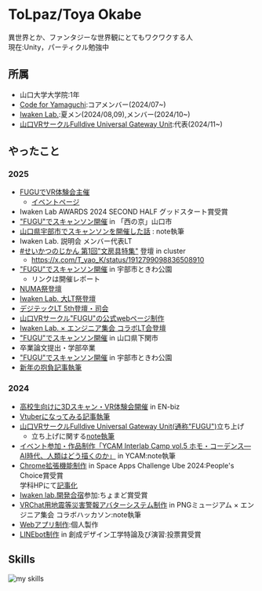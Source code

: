 # ToLpaz/Toya Okabe
異世界とか、ファンタジーな世界観にとてもワクワクする人  
現在:Unity，パーティクル勉強中  
## 所属
- 山口大学大学院:1年  
- [Code for Yamaguchi](https://codeforyamaguchi.org/):コアメンバー(2024/07~)  
- [Iwaken Lab.](https://www.iwakenlab.jp/):夏メン(2024/08,09),メンバー(2024/10~)
- [山口VRサークルFulldive Universal Gateway Unit](https://yamaguchi-vr-fugu.vercel.app/):代表(2024/11~)

## やったこと
### 2025
- [FUGUでVR体験会主催](https://x.com/T_yao_K/status/1921128144313909315)
  - [イベントページ](https://energetic-case-c23.notion.site/VR-in-1de1df40b1ae808b9e73e71c93bd1732)
- Iwaken Lab AWARDS 2024 SECOND HALF グッドスタート賞受賞
- ["FUGU"でスキャンソン開催](https://x.com/Y_vr_FUGU/status/1916496352483459186) in 「西の京」山口市
- [山口県宇部市でスキャンソンを開催した話](https://note.com/tolpaz/n/na3826b85489c?sub_rt=share_sb) : note執筆
- Iwaken Lab. 説明会 メンバー代表LT
- [#せいかつのじかん 第1回"文房具特集"](https://x.com/Tonzura_Bonkura/status/1912793161065271527) 登壇 in cluster
  - https://x.com/T_yao_K/status/1912799098836508910
- ["FUGU"でスキャンソン開催](https://note.com/y_vr_fugu/n/nd43b3ca508e2?sub_rt=share_pb) in 宇部市ときわ公園
  - リンクは開催レポート
- [NUMA祭登壇](https://x.com/A919515/status/1901232686989209904)
- [Iwaken Lab. 大LT祭登壇](https://youtu.be/i6Mg7kHtbyo?si=Hm2inwOxO7JLRYG1&t=975)
- [デジテックLT 5th登壇・司会](https://x.com/T_yao_K/status/1900596725284528481)
- [山口VRサークル"FUGU"の公式webページ制作](https://github.com/yamaguchi-FUGU/FUGU_HP)
- [Iwaken Lab. × エンジニア集会 コラボLT会登壇](https://x.com/T_yao_K/status/1893332281932018097)
- ["FUGU"でスキャンソン開催](https://x.com/Y_vr_FUGU/status/1890953694943809965) in 山口県下関市
- 卒業論文提出・学部卒業
- ["FUGU"でスキャンソン開催](https://x.com/Y_vr_FUGU/status/1880837984708329500) in 宇部市ときわ公園
- [新年の抱負記事執筆](https://note.com/tolpaz/n/nfacd23cb60ad?sub_rt=share_sb)
### 2024
- [高校生向けに3Dスキャン・VR体験会開催](https://x.com/enbiz_ube/status/1868571953587687698) in EN-biz
- [Vtuberになってみる記事執筆](https://note.com/tolpaz/n/nb6ba55b25506?sub_rt=share_sb)
- [山口VRサークルFulldive Universal Gateway Unit(通称"FUGU")](https://x.com/Y_vr_FUGU)立ち上げ
  - 立ち上げに関する[note執筆](https://note.com/tolpaz/n/nca2ff75c6f78)
- [イベント参加・作品制作「YCAM Interlab Camp vol.5 ホモ・コーデンス—AI時代、人類はどう描くのか」](https://note.com/tolpaz/n/n986583536532) in YCAM:note執筆  
- [Chrome拡張機能制作](https://www.spaceappschallenge.org/nasa-space-apps-2024/find-a-team/space-browsing/?tab=project) in Space Apps Challenge Ube 2024:People's Choice賞受賞  
学科HPにて[記事化](http://www.csse.yamaguchi-u.ac.jp/2024/10/20241009.html)
- [Iwaken lab.開発合宿](https://note.com/iwaken71/n/n45e1b5b0dd87)参加:ちょまど賞受賞  
- [VRChat用地震等災害警報アバターシステム制作](https://note.com/tolpaz/n/n67b4062c3b05) in PNGミュージアム × エンジニア集会 コラボハッカソン:note執筆
- [Webアプリ制作](https://github.com/T-yao-K/Webapp):個人製作
- [LINEbot制作](https://github.com/HUTOSHI-souseidesign/Support_Camper) in 創成デザイン工学特論及び演習:投票賞受賞

## Skills
<img alt="my skills" src="https://skillicons.dev/icons?theme=dark&perline=10&i=python,fastapi,c,html,css,js,ts,php,react,next,figma,docker,eclipse,java,github,aws,blender,unity,discord,latex,notion,vscode,windows,linux" />


<!--
**T-yao-K/T-yao-K** is a ✨ _special_ ✨ repository because its `README.md` (this file) appears on your GitHub profile.

Here are some ideas to get you started:

- 🔭 I’m currently working on ...
- 🌱 I’m currently learning ...
- 👯 I’m looking to collaborate on ...
- 🤔 I’m looking for help with ...
- 💬 Ask me about ...
- 📫 How to reach me: ...
- 😄 Pronouns: ...
- ⚡ Fun fact: ...
-->
